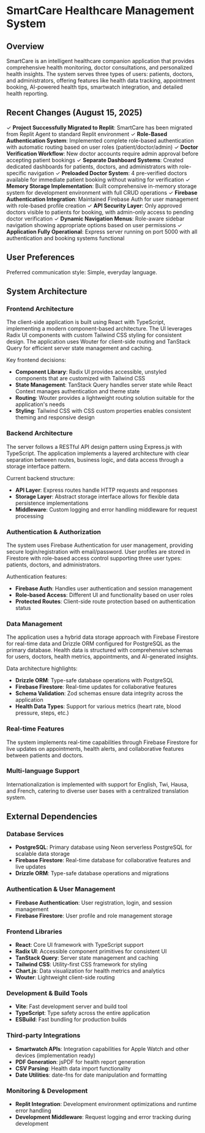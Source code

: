 # SmartCare Healthcare Management System

## Overview

SmartCare is an intelligent healthcare companion application that provides comprehensive health monitoring, doctor consultations, and personalized health insights. The system serves three types of users: patients, doctors, and administrators, offering features like health data tracking, appointment booking, AI-powered health tips, smartwatch integration, and detailed health reporting.

## Recent Changes (August 15, 2025)

✓ **Project Successfully Migrated to Replit**: SmartCare has been migrated from Replit Agent to standard Replit environment
✓ **Role-Based Authentication System**: Implemented complete role-based authentication with automatic routing based on user roles (patient/doctor/admin)
✓ **Doctor Verification Workflow**: New doctor accounts require admin approval before accepting patient bookings
✓ **Separate Dashboard Systems**: Created dedicated dashboards for patients, doctors, and administrators with role-specific navigation
✓ **Preloaded Doctor System**: 4 pre-verified doctors available for immediate patient booking without waiting for verification
✓ **Memory Storage Implementation**: Built comprehensive in-memory storage system for development environment with full CRUD operations
✓ **Firebase Authentication Integration**: Maintained Firebase Auth for user management with role-based profile creation
✓ **API Security Layer**: Only approved doctors visible to patients for booking, with admin-only access to pending doctor verification
✓ **Dynamic Navigation Menus**: Role-aware sidebar navigation showing appropriate options based on user permissions
✓ **Application Fully Operational**: Express server running on port 5000 with all authentication and booking systems functional

## User Preferences

Preferred communication style: Simple, everyday language.

## System Architecture

### Frontend Architecture
The client-side application is built using React with TypeScript, implementing a modern component-based architecture. The UI leverages Radix UI components with custom Tailwind CSS styling for consistent design. The application uses Wouter for client-side routing and TanStack Query for efficient server state management and caching.

Key frontend decisions:
- **Component Library**: Radix UI provides accessible, unstyled components that are customized with Tailwind CSS
- **State Management**: TanStack Query handles server state while React Context manages authentication and theme state
- **Routing**: Wouter provides a lightweight routing solution suitable for the application's needs
- **Styling**: Tailwind CSS with CSS custom properties enables consistent theming and responsive design

### Backend Architecture
The server follows a RESTful API design pattern using Express.js with TypeScript. The application implements a layered architecture with clear separation between routes, business logic, and data access through a storage interface pattern.

Current backend structure:
- **API Layer**: Express routes handle HTTP requests and responses
- **Storage Layer**: Abstract storage interface allows for flexible data persistence implementations
- **Middleware**: Custom logging and error handling middleware for request processing

### Authentication & Authorization
The system uses Firebase Authentication for user management, providing secure login/registration with email/password. User profiles are stored in Firestore with role-based access control supporting three user types: patients, doctors, and administrators.

Authentication features:
- **Firebase Auth**: Handles user authentication and session management
- **Role-based Access**: Different UI and functionality based on user roles
- **Protected Routes**: Client-side route protection based on authentication status

### Data Management
The application uses a hybrid data storage approach with Firebase Firestore for real-time data and Drizzle ORM configured for PostgreSQL as the primary database. Health data is structured with comprehensive schemas for users, doctors, health metrics, appointments, and AI-generated insights.

Data architecture highlights:
- **Drizzle ORM**: Type-safe database operations with PostgreSQL
- **Firebase Firestore**: Real-time updates for collaborative features
- **Schema Validation**: Zod schemas ensure data integrity across the application
- **Health Data Types**: Support for various metrics (heart rate, blood pressure, steps, etc.)

### Real-time Features
The system implements real-time capabilities through Firebase Firestore for live updates on appointments, health alerts, and collaborative features between patients and doctors.

### Multi-language Support
Internationalization is implemented with support for English, Twi, Hausa, and French, catering to diverse user bases with a centralized translation system.

## External Dependencies

### Database Services
- **PostgreSQL**: Primary database using Neon serverless PostgreSQL for scalable data storage
- **Firebase Firestore**: Real-time database for collaborative features and live updates
- **Drizzle ORM**: Type-safe database operations and migrations

### Authentication & User Management
- **Firebase Authentication**: User registration, login, and session management
- **Firebase Firestore**: User profile and role management storage

### Frontend Libraries
- **React**: Core UI framework with TypeScript support
- **Radix UI**: Accessible component primitives for consistent UI
- **TanStack Query**: Server state management and caching
- **Tailwind CSS**: Utility-first CSS framework for styling
- **Chart.js**: Data visualization for health metrics and analytics
- **Wouter**: Lightweight client-side routing

### Development & Build Tools
- **Vite**: Fast development server and build tool
- **TypeScript**: Type safety across the entire application
- **ESBuild**: Fast bundling for production builds

### Third-party Integrations
- **Smartwatch APIs**: Integration capabilities for Apple Watch and other devices (implementation ready)
- **PDF Generation**: jsPDF for health report generation
- **CSV Parsing**: Health data import functionality
- **Date Utilities**: date-fns for date manipulation and formatting

### Monitoring & Development
- **Replit Integration**: Development environment optimizations and runtime error handling
- **Development Middleware**: Request logging and error tracking during development